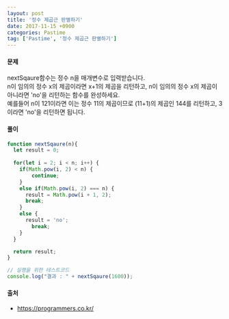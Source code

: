 ```yaml
---
layout: post
title: '정수 제곱근 판별하기'
date: 2017-11-15 +0900
categories: Pastime
tag: ['Pastime', '정수 제곱근 판별하기']
---
```


#### 문제

nextSqaure함수는 정수 n을 매개변수로 입력받습니다.  
n이 임의의 정수 x의 제곱이라면 x+1의 제곱을 리턴하고, n이 임의의 정수 x의 제곱이 아니라면 'no'을 리턴하는 함수를 완성하세요.  
예를들어 n이 121이라면 이는 정수 11의 제곱이므로 (11+1)의 제곱인 144를 리턴하고, 3이라면 'no'을 리턴하면 됩니다.

#### 풀이

```javascript
function nextSqaure(n){
  let result = 0;
  
  for(let i = 2; i < n; i++) {
  	if(Math.pow(i, 2) < n) {
    	continue;
    }
    else if(Math.pow(i, 2) === n) {
      result = Math.pow(i + 1, 2);
      break;
    }
    else {
      result = 'no';
    	break;
    }
  }

  return result;
}
```
```javascript
// 실행을 위한 테스트코드
console.log("결과 : " + nextSqaure(1600));
```

#### 출처
- <https://programmers.co.kr/>